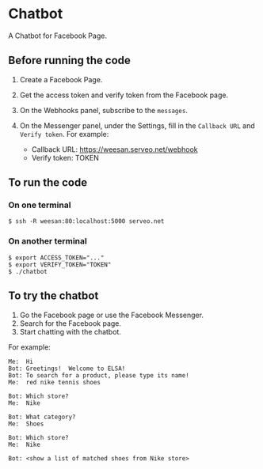 # Chatbot

A Chatbot for Facebook Page.

## Before running the code

1. Create a Facebook Page.
2. Get the access token and verify token from the Facebook page.
3. On the Webhooks panel, subscribe to the `messages`.
4. On the Messenger panel, under the Settings, fill in the `Callback
   URL` and `Verify token`.  For example:

   - Callback URL: https://weesan.serveo.net/webhook
   - Verify token: TOKEN

## To run the code

### On one terminal
```
$ ssh -R weesan:80:localhost:5000 serveo.net
```

### On another terminal
```
$ export ACCESS_TOKEN="..."
$ export VERIFY_TOKEN="TOKEN"
$ ./chatbot
```

## To try the chatbot

1. Go the Facebook page or use the Facebook Messenger.
2. Search for the Facebook page.
3. Start chatting with the chatbot.

For example:
```
Me:  Hi
Bot: Greetings!  Welcome to ELSA!
Bot: To search for a product, please type its name!
Me:  red nike tennis shoes

Bot: Which store?
Me:  Nike

Bot: What category?
Me:  Shoes

Bot: Which store?
Me:  Nike

Bot: <show a list of matched shoes from Nike store>
```

